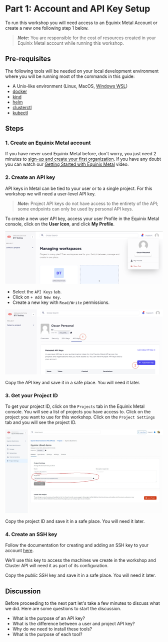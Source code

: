 # Part 1: Account and API Key Setup

To run this workshop you will need access to an Equinix Metal Account or create a new one following step 1 below.

> **_Note:_** You are responsible for the cost of resources created in your Equinix Metal account while running this workshop.

## Pre-requisites

The following tools will be needed on your local development environment where you will be running most of the commands in this guide:

- A Unix-like environment (Linux, MacOS, [Windows WSL](https://docs.microsoft.com/en-us/windows/wsl/install))
- [docker](https://docs.docker.com/get-docker/)
- [kind](https://kind.sigs.k8s.io/docs/user/quick-start/)
- [helm](https://helm.sh/docs/intro/install/)
- [clusterctl](https://cluster-api.sigs.k8s.io/user/quick-start.html#install-clusterctl)
- [kubectl](https://kubernetes.io/docs/tasks/tools/install-kubectl/)

## Steps

### 1. Create an Equinix Metal account

If you have never used Equinix Metal before, don't worry, you just need 2 minutes to [sign-up and create your first organization](https://console.equinix.com/sign-up). If you have any doubt you can watch our [Getting Started with Equinix Metal](https://www.youtube.com/watch?v=5Ax6fKBeg2U&t=153s) video.

### 2. Create an API key

API keys in Metal can be tied to your user or to a single project. For this workshop we will need a user-level API key.

> **_Note:_** Project API keys do not have access to the entirety of the API; some endpoints can only be used by personal API keys.

To create a new user API key, access your user Profile in the Equinix Metal console, click on the **User Icon**, and click **My Profile**.

![Equinix Console profile section screenshot](../images/profile-screenshot.png)

- Select the `API Keys` tab.
- Click on `+ Add New Key`.
- Create a new key with `Read/Write` permissions.

![Equinix Console API keys section screenshot](../images/profile-api-keys-screenshot.png)

Copy the API key and save it in a safe place. You will need it later.

### 3. Get your Project ID

To get your project ID, click on the `Projects` tab in the Equinix Metal console. You will see a list of projects you have access to. Click on the project you want to use for this workshop. Click on the `Project Settings` tab and you will see the project ID.

![Equinix Console projects section screenshot](../images/projectid.jpeg)

Copy the project ID and save it in a safe place. You will need it later.

### 4. Create an SSH key

Follow the documentation for creating and adding an SSH key to your account [here](https://deploy.equinix.com/developers/docs/metal/identity-access-management/ssh-keys/).

We'll use this key to access the machines we create in the workshop and Cluster API will need it as part of its configuration.

Copy the _public_ SSH key and save it in a safe place. You will need it later.

## Discussion

Before proceeding to the next part let's take a few minutes to discuss what we did. Here are some questions to start the discussion.

- What is the purpose of an API key?
- What is the difference between a user and project API key?
- Why do we need to install these tools?
- What is the purpose of each tool?
